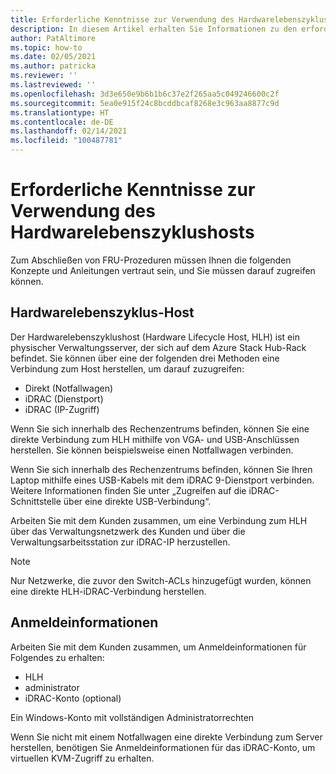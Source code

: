 ```yaml
---
title: Erforderliche Kenntnisse zur Verwendung des Hardwarelebenszyklushosts
description: In diesem Artikel erhalten Sie Informationen zu den erforderlichen Kenntnissen zur Verwendung des Hardwarelebenszyklushosts.
author: PatAltimore
ms.topic: how-to
ms.date: 02/05/2021
ms.author: patricka
ms.reviewer: ''
ms.lastreviewed: ''
ms.openlocfilehash: 3d3e650e9b6b1b6c37e2f265aa5c049246600c2f
ms.sourcegitcommit: 5ea0e915f24c8bcddbcaf8268e3c963aa8877c9d
ms.translationtype: HT
ms.contentlocale: de-DE
ms.lasthandoff: 02/14/2021
ms.locfileid: "100487781"
---
```

# <a name="required-knowledge-for-working-with-the-hardware-lifecycle-host"></a>Erforderliche Kenntnisse zur Verwendung des Hardwarelebenszyklushosts

Zum Abschließen von FRU-Prozeduren müssen Ihnen die folgenden Konzepte und Anleitungen vertraut sein, und Sie müssen darauf zugreifen können.

## <a name="hardware-lifecycle-host"></a>Hardwarelebenszyklus-Host

Der Hardwarelebenszyklushost (Hardware Lifecycle Host, HLH) ist ein physischer Verwaltungsserver, der sich auf dem Azure Stack Hub-Rack befindet. Sie können über eine der folgenden drei Methoden eine Verbindung zum Host herstellen, um darauf zuzugreifen:

* Direkt (Notfallwagen)
* iDRAC (Dienstport)
* iDRAC (IP-Zugriff)

Wenn Sie sich innerhalb des Rechenzentrums befinden, können Sie eine direkte Verbindung zum HLH mithilfe von VGA- und USB-Anschlüssen herstellen. Sie können beispielsweise einen Notfallwagen verbinden.

Wenn Sie sich innerhalb des Rechenzentrums befinden, können Sie Ihren Laptop mithilfe eines USB-Kabels mit dem iDRAC 9-Dienstport verbinden. Weitere Informationen finden Sie unter „Zugreifen auf die iDRAC-Schnittstelle über eine direkte USB-Verbindung“.

Arbeiten Sie mit dem Kunden zusammen, um eine Verbindung zum HLH über das Verwaltungsnetzwerk des Kunden und über die Verwaltungsarbeitsstation zur iDRAC-IP herzustellen.

> [!NOTE]
> Nur Netzwerke, die zuvor den Switch-ACLs hinzugefügt wurden, können eine direkte HLH-iDRAC-Verbindung herstellen.

## <a name="credentials"></a>Anmeldeinformationen

Arbeiten Sie mit dem Kunden zusammen, um Anmeldeinformationen für Folgendes zu erhalten:

* HLH
* administrator
* iDRAC-Konto (optional)

Ein Windows-Konto mit vollständigen Administratorrechten

Wenn Sie nicht mit einem Notfallwagen eine direkte Verbindung zum Server herstellen, benötigen Sie Anmeldeinformationen für das iDRAC-Konto, um virtuellen KVM-Zugriff zu erhalten.


